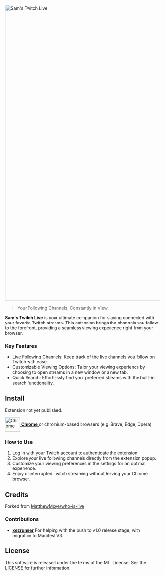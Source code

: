 <a href="https://github.com/yungsamd17/Twitch-Live">
	<img width="960" alt="Sam's Twitch Live" src="https://github.com/yungsamd17/Twitch-Live/assets/64147848/949efb02-8478-41f7-b65b-c72188db168f">
</a>

> Your Following Channels, Constantly in View.

**Sam's Twitch Live** is your ultimate companion for staying connected with your favorite Twitch streams.
This extension brings the channels you follow to the forefront, providing a seamless viewing experience right from your browser.

### Key Features
- Live Following Channels: Keep track of the live channels you follow on Twitch with ease.
- Customizable Viewing Options: Tailor your viewing experience by choosing to open streams in a new window or a new tab.
- Quick Search: Effortlessly find your preferred streams with the built-in search functionality.

## Install

Extension not yet published.

<a href="https://github.com/yungsamd17/Twitch-Live">
	<img src="https://raw.githubusercontent.com/alrra/browser-logos/main/src/chrome/chrome.svg" width="48" alt="Chrome" valign="middle"> <b>Chrome</b>
</a>
or chromium-based browsers (e.g. Brave, Edge, Opera)

### How to Use
1. Log in with your Twitch account to authenticate the extension.
2. Explore your live following channels directly from the extension popup.
3. Customize your viewing preferences in the settings for an optimal experience.
4. Enjoy uninterrupted Twitch streaming without leaving your Chrome browser.

## Credits

Forked from [MatthewMoye/who-is-live](https://github.com/MatthewMoye/who-is-live)

### Contributions

- [**xezrunner**](https://github.com/xezrunner) For helping with the push to v1.0 release stage, with migration to Manifest V3.

## License

This software is released under the terms of the MIT License. See the [LICENSE](https://github.com/yungsamd17/Twitch-Live/blob/main/LICENSE) for further information.